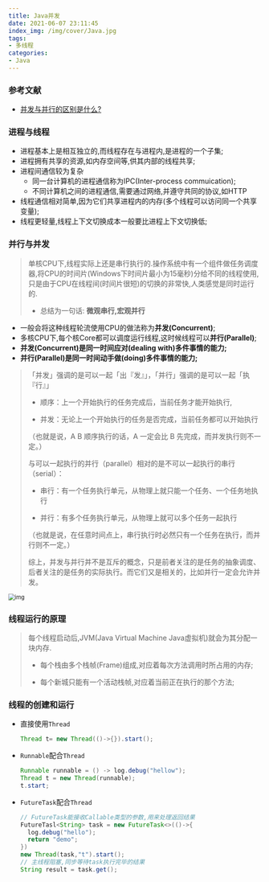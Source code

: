 ```yaml
---
title: Java并发
date: 2021-06-07 23:11:45
index_img: /img/cover/Java.jpg
tags:
- 多线程
categories:
- Java
---
```


### 参考文献

* [并发与并行的区别是什么?](https://www.zhihu.com/question/33515481)

### 进程与线程

* 进程基本上是相互独立的,而线程存在与进程内,是进程的一个子集;
* 进程拥有共享的资源,如内存空间等,供其内部的线程共享;
* 进程间通信较为复杂
  * 同一台计算机的进程通信称为IPC(Inter-process commuication);
  * 不同计算机之间的进程通信,需要通过网络,并遵守共同的协议,如HTTP
* 线程通信相对简单,因为它们共享进程内的内存(多个线程可以访问同一个共享变量);
* 线程更轻量,线程上下文切换成本一般要比进程上下文切换低;

### 并行与并发

> 单核CPU下,线程实际上还是串行执行的.操作系统中有一个组件做任务调度器,将CPU的时间片(Windows下时间片最小为15毫秒)分给不同的线程使用,只是由于CPU在线程间(时间片很短)的切换的非常快,人类感觉是同时运行的.
>
> * 总结为一句话: **微观串行,宏观并行**

* 一般会将这种线程轮流使用CPU的做法称为**并发(Concurrent)**;
* 多核CPU下,每个核Core都可以调度运行线程,这时候线程可以**并行(Parallel)**;
* **并发(Concurrent)是同一时间应对(dealing with)多件事情的能力;**
* **并行(Parallel)是同一时间动手做(doing)多件事情的能力;**

> 「并发」强调的是可以一起「出『发』」，「并行」强调的是可以一起「执『行』」
>
> * 顺序：上一个开始执行的任务完成后，当前任务才能开始执行,
>
> - 并发：无论上一个开始执行的任务是否完成，当前任务都可以开始执行
>
> （也就是说，A B 顺序执行的话，A 一定会比 B 先完成，而并发执行则不一定。）
>
> 与可以一起执行的并行（parallel）相对的是不可以一起执行的串行（serial）：
>
> * 串行：有一个任务执行单元，从物理上就只能一个任务、一个任务地执行
>
> * 并行：有多个任务执行单元，从物理上就可以多个任务一起执行
>
> （也就是说，在任意时间点上，串行执行时必然只有一个任务在执行，而并行则不一定。）
>
> 综上，并发与并行并不是互斥的概念，只是前者关注的是任务的抽象调度、后者关注的是任务的实际执行。而它们又是相关的，比如并行一定会允许并发。

<img src="http://www.chenjunlin.vip/img/thread/concurrent_parallel.jpg" alt="img" style="zoom:80%;" />

### 线程运行的原理

> 每个线程启动后,JVM(Java Virtual Machine Java虚拟机)就会为其分配一块内存.
>
> * 每个栈由多个栈帧(Frame)组成,对应着每次方法调用时所占用的内存;
>
> * 每个新城只能有一个活动栈帧,对应着当前正在执行的那个方法;

### 线程的创建和运行

* 直接使用`Thread`

  ```java
  Thread t= new Thread(()->{}).start();
  ```

* `Runnable`配合`Thread`

  ```java
  Runnable runnable = () -> log.debug("hellow");
  Thread t = new Thread(runnable);
  t.start;
  ```

* `FutureTask`配合`Thread`

  ```java
  // FutureTask能接收Callable类型的参数,用来处理返回结果
  FutureTasl<String> task = new FutureTask<>(()->{
  	log.debug("hello");
  	return "demo";
  })
  new Thread(task,"t").start();
  // 主线程阻塞,同步等待task执行完毕的结果
  String result = task.get();
  ```

  